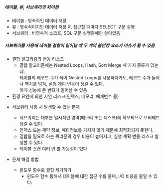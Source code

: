 ##### 테이블, 뷰, 서브쿼리의 차이점
+ 테이블 : 영속적인 데이터 저장
+ 뷰 : 영속적이지만 데이터 저장 X, 접근할 때마다 SELECT 구문 실행
+ 서브쿼리 : 비영속적 스코프, SQL 구문 실행중에만 살아있음

##### 서브쿼리를 사용해 테이블 결합이 일어날 때 두 개의 불안정 요소가 이슈가 될 수 있음
+ 결합 알고리즘의 변동 리스크
  - 결합 알고리즘에는 Nested Loops, Hash, Sort Merge 세 가지 종류가 있는데,  
  테이블의 레코드 수가 적어 Nested Loops를 사용하다가도, 레코드 수가 늘어나 역치를 넘겨, 실행 계획 변동이 생길 수 있다.  
  이때 성능에 큰 변화가 일어날 수 있음
+ 환경 요인에 의한 지연 리스크(인덱스, 메모리, 매개변수 등)


* 서브쿼리 사용 시 발생할 수 있는 문제
  + 서브쿼리는 대부분 일시적인 영역(메모리 또는 디스크)에 확보되므로 오버헤드 생길 수 있다.
  + 인덱스 또는 제약 정보, 메타정보를 가지지 않기 때문에 최적화되지 못한다.
  + 결합을 필요로 하는 쿼리문의 경우 비용이 높아지고, 실행 계획 변동 리스크 발생할 수 있다.
  + 테이블 스캔 여러 번 할 가능성이 있다

* 문제 해결 방법
  + 윈도우 함수로 결합 제거하기 
    - 윈도우 함수 통해서 테이블에 대한 접근 수를 줄여, I/O 비용을 줄일 수 있다.

